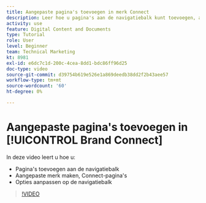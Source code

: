 ```yaml
---
title: Aangepaste pagina's toevoegen in merk Connect
description: Leer hoe u pagina's aan de navigatiebalk kunt toevoegen, aangepaste pagina's kunt maken en opties kunt aanpassen in de navigatiebalk in Merk Connect voor [!UICONTROL Workfront DAM].
activity: use
feature: Digital Content and Documents
type: Tutorial
role: User
level: Beginner
team: Technical Marketing
kt: 8981
exl-id: e6dc7c1d-200c-4cea-8dd1-bdc86ff96d25
doc-type: video
source-git-commit: d39754b619e526e1a869deedb38dd2f2b43aee57
workflow-type: tm+mt
source-wordcount: '60'
ht-degree: 0%

---
```


# Aangepaste pagina&#39;s toevoegen in [!UICONTROL Brand Connect]

In deze video leert u hoe u:

* Pagina&#39;s toevoegen aan de navigatiebalk
* Aangepaste merk maken, Connect-pagina&#39;s
* Opties aanpassen op de navigatiebalk

>[!VIDEO](https://video.tv.adobe.com/v/335243/?quality=12)
